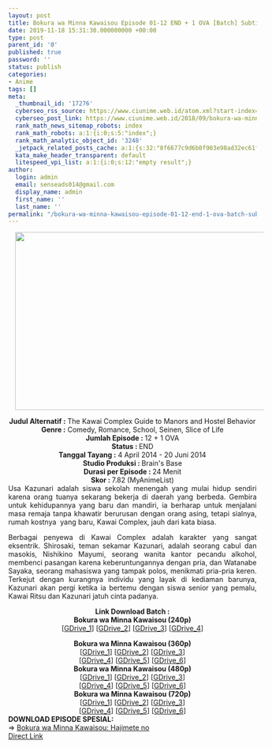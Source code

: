 ```yaml
---
layout: post
title: Bokura wa Minna Kawaisou Episode 01-12 END + 1 OVA [Batch] Subtitle Indonesia
date: 2019-11-18 15:31:30.000000000 +00:00
type: post
parent_id: '0'
published: true
password: ''
status: publish
categories:
- Anime
tags: []
meta:
  _thumbnail_id: '17276'
  cyberseo_rss_source: https://www.ciunime.web.id/atom.xml?start-index=2701&max-results=150
  cyberseo_post_link: https://www.ciunime.web.id/2018/09/bokura-wa-minna-kawaisou-episode-01-12.html
  rank_math_news_sitemap_robots: index
  rank_math_robots: a:1:{i:0;s:5:"index";}
  rank_math_analytic_object_id: '3248'
  _jetpack_related_posts_cache: a:1:{s:32:"8f6677c9d6b0f903e98ad32ec61f8deb";a:2:{s:7:"expires";i:1653372366;s:7:"payload";a:3:{i:0;a:1:{s:2:"id";i:26012;}i:1;a:1:{s:2:"id";i:26017;}i:2;a:1:{s:2:"id";i:26019;}}}}
  kata_make_header_transparent: default
  litespeed_vpi_list: a:1:{i:0;s:12:"empty result";}
author:
  login: admin
  email: senseads014@gmail.com
  display_name: admin
  first_name: ''
  last_name: ''
permalink: "/bokura-wa-minna-kawaisou-episode-01-12-end-1-ova-batch-subtitle-indonesia/"
---
```

<div class="separator" style="clear: both; text-align: center;"><a href="https://4.bp.blogspot.com/-TImjO3NCspY/XAd-0ulWfNI/AAAAAAAADXA/1BuWDTStCoYTSPDVOjqnxBZaXLsI8vsYgCLcBGAs/s1600/Bokura%2Bwa%2BMinna%2BKawaisou%2B-%2BCiunime.png" imageanchor="1" style="margin-left: 1em; margin-right: 1em;"><img border="0" data-original-height="720" data-original-width="1280" height="360" src="{{ site.baseurl }}/assets/2019/11/Bokura%2Bwa%2BMinna%2BKawaisou%2B-%2BCiunime.png" width="640" /></a></div>
<p>
<div style="text-align: center;"><b>Judul Alternatif :</b> The Kawai Complex Guide to Manors and Hostel Behavior</div>
<div style="text-align: center;"><b><b>Genre :</b></b> Comedy, Romance, School, Seinen, Slice of Life</div>
<div style="text-align: center;"><b>Jumlah Episode : </b>12 + 1 OVA<br /><b>Status :&nbsp;</b>END<br /><b>Tanggal Tayang :</b> 4 April 2014 - 20 Juni 2014<br /><b>Studio Produksi : </b>Brain's Base<br /><b>Durasi per Episode :&nbsp;</b>24 Menit</div>
<div style="text-align: center;"><b>Skor : </b>7.82 (MyAnimeList)</div>
<div style="text-align: justify;"></div>
<div style="text-align: justify;">Usa Kazunari adalah siswa sekolah menengah yang mulai hidup sendiri karena orang tuanya sekarang bekerja di daerah yang berbeda. Gembira untuk kehidupannya yang baru dan mandiri, ia berharap untuk menjalani masa remaja tanpa khawatir berurusan dengan orang asing, tetapi sialnya, rumah kostnya&nbsp; yang baru, Kawai Complex, jauh dari kata biasa.</p>
<p>Berbagai penyewa di Kawai Complex adalah karakter yang sangat eksentrik. Shirosaki, teman sekamar Kazunari, adalah seorang cabul dan masokis, Nishikino Mayumi, seorang wanita kantor pecandu alkohol, membenci pasangan karena keberuntungannya dengan pria, dan Watanabe Sayaka, seorang mahasiswa yang tampak polos, menikmati pria-pria keren. Terkejut dengan kurangnya individu yang layak di kediaman barunya, Kazunari akan pergi ketika ia bertemu dengan siswa senior yang pemalu, Kawai Ritsu dan Kazunari jatuh cinta padanya.</p></div>
<div style="text-align: justify;"></div>
<div style="text-align: justify;"></div>
<div style="text-align: center;"><b>Link Download Batch :</b></div>
<div style="text-align: center;">
<div style="text-align: center;"><b>Bokura wa Minna Kawaisou (240p)</b></div>
<div style="text-align: center;">[<a href="https://drive.google.com/uc?id=1bWgP0EJA7FSeYROlVkTyxW0s9NuSP9F9" target="_blank" rel="noopener">GDrive_1</a>] [<a href="https://drive.google.com/uc?id=1Jc9VGXYTB4nQ2uMaf3lUy-e2arRqeKSg" target="_blank" rel="noopener">GDrive_2</a>] [<a href="https://drive.google.com/uc?id=1d5aP0T1fvZpdJ505gsUznuXyYH2es9lE" target="_blank" rel="noopener">GDrive_3</a>] [<a href="https://drive.google.com/uc?id=1FKH8y4y9XTNnU9slKCgTl3FyCnBWXS0F" target="_blank" rel="noopener">GDrive_4</a>]</div>
<p></div>
<div style="text-align: center;"><b>Bokura wa Minna Kawaisou (360p)</b></div>
<div style="text-align: center;">[<a href="http://drive.google.com/uc?id=1ODMfw0QSZnjnJdIQt2EE9LrdcujiyyhH" target="_blank" rel="noopener">GDrive_1</a>] [<a href="https://drive.google.com/uc?id=1Z1vS2QXk71TNB5O_ErT45cCvSaJfnIKn" target="_blank" rel="noopener">GDrive_2</a>] [<a href="https://drive.google.com/uc?id=1zOHlP3yMcd-Rylxzv2HsYyqdoYvFxZQX" target="_blank" rel="noopener">GDrive_3</a>]<br />[<a href="https://drive.google.com/uc?id=1gySlMVFel5YQPz9czevQJ9nS2Ia5WmgH" target="_blank" rel="noopener">GDrive_4</a>] [<a href="http://drive.google.com/uc?id=1fgND0Mgta3ekGIcGydw8bO3UQS_k3Tn7" target="_blank" rel="noopener">GDrive_5</a>] [<a href="https://drive.google.com/uc?id=1jFlpFb-UmGOVR7ui1C4v_qp-KXXiCHem" target="_blank" rel="noopener">GDrive_6</a>]</div>
<div style="text-align: center;"></div>
<div style="text-align: center;"><b>Bokura wa Minna Kawaisou (480p)</b><br />[<a href="http://drive.google.com/uc?id=1GNLdhrbgk1jL-315Ry_pDZDVNHZ7MSdq" target="_blank" rel="noopener">GDrive_1</a>] [<a href="https://drive.google.com/uc?id=1dxX8u6AuRo1exv105cvFgxm6n2_Vw1wk" target="_blank" rel="noopener">GDrive_2</a>] [<a href="https://drive.google.com/uc?id=1JdMKCn8h1tsax2BJzZlkm5u4n7iLn5se" target="_blank" rel="noopener">GDrive_3</a>]<br />[<a href="http://drive.google.com/uc?id=1LkYLgHZPJX_e6mqpksrV7OmIPQvK6Eso" target="_blank" rel="noopener">GDrive_4</a>] [<a href="https://drive.google.com/uc?id=1BpmxokvnRN_1WO1eR2-6HhhjN31yLzL2" target="_blank" rel="noopener">GDrive_5</a>] [<a href="https://drive.google.com/uc?id=1dSmAkE4xmuLoMWDiHzyNSlN1jXgETsxF" target="_blank" rel="noopener">GDrive_6</a>]</div>
<div style="text-align: center;"><b>Bokura wa Minna Kawaisou (720p)</b><br />[<a href="http://drive.google.com/uc?id=1v3UEeMFHgSwz0wn2Wd3E5NxMXmMqC-bx" target="_blank" rel="noopener">GDrive_1</a>] [<a href="https://drive.google.com/uc?id=1quE9zJUjznQ8VQgS-hSltZJazy5n8fWH" target="_blank" rel="noopener">GDrive_2</a>] [<a href="https://drive.google.com/uc?id=1MpusVQU0vXt_bZWl9Is1j_1iAw26jMxg" target="_blank" rel="noopener">GDrive_3</a>]<br />[<a href="https://drive.google.com/uc?id=1uQjNrNb0sDWv0yhpGxyZEyOusJeMaO0Q" target="_blank" rel="noopener">GDrive_4</a>] [<a href="https://drive.google.com/uc?id=1Rjr9ffpu4zJx0YORkBcw3ESf9ngVPaGY" target="_blank" rel="noopener">GDrive_5</a>] [<a href="https://drive.google.com/uc?id=1yNAM6w9R6FYh4DrlL4mhWUL0D1PClFvE" target="_blank" rel="noopener">GDrive_6</a>]
<div style="text-align: left;"></div>
<div style="text-align: left;"></div>
<div style="text-align: left;"><b>DOWNLOAD EPISODE SPESIAL:</b></div>
<div style="text-align: left;"></div>
<div style="text-align: left;">=&gt;&nbsp;<a href="https://www.ciunime.web.id/2019/07/bokura-wa-minna-kawaisou-hajimete-no.html" target="_blank" rel="noopener">Bokura wa Minna Kawaisou: Hajimete no</a></div>
<div style="text-align: left;"></div>
</div>
<link rel="stylesheet" href="https://cdnjs.cloudflare.com/ajax/libs/font-awesome/4.7.0/css/font-awesome.min.css" />
<div class="divbtn"> <a href="https://handymansurrender.com/fihup8buzv?key=94550f7ce39444073321dde3b8782f97" class="btn"><i class="fa fa-download"></i> Direct Link</a> </div>
